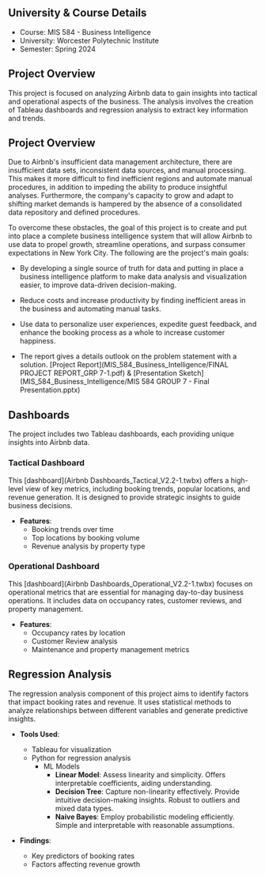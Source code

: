 ## University & Course Details
- Course: MIS 584 - Business Intelligence
- University: Worcester Polytechnic Institute
- Semester: Spring 2024

## Project Overview
This project is focused on analyzing Airbnb data to gain insights into tactical and operational aspects of the business. The analysis involves the creation of Tableau dashboards and regression analysis to extract key information and trends.

## Project Overview
Due to Airbnb's insufficient data management architecture, there are insufficient data sets, inconsistent data sources, and manual processing. This makes it more difficult to find inefficient regions and automate manual procedures, in addition to impeding the ability to produce insightful analyses. Furthermore, the company's capacity to grow and adapt to shifting market demands is hampered by the absence of a consolidated data repository and defined procedures.

To overcome these obstacles, the goal of this project is to create and put into place a complete business intelligence system that will allow Airbnb to use data to propel growth, streamline operations, and surpass consumer expectations in New York City. The following are the project's main goals:
  - By developing a single source of truth for data and putting in place a business intelligence platform to make data analysis and visualization easier, to improve data-driven decision-making.
  - Reduce costs and increase productivity by finding inefficient areas in the business and automating manual tasks.
  - Use data to personalize user experiences, expedite guest feedback, and enhance the booking process as a whole to increase customer happiness.

 - The report gives a details outlook on the problem statement with a solution. [Project Report](MIS_584_Business_Intelligence/FINAL PROJECT REPORT_GRP 7-1.pdf) & [Presentation Sketch](MIS_584_Business_Intelligence/MIS 584 GROUP 7 - Final Presentation.pptx)

## Dashboards
The project includes two Tableau dashboards, each providing unique insights into Airbnb data.

### Tactical Dashboard
This [dashboard](Airbnb Dashboards_Tactical_V2.2-1.twbx) offers a high-level view of key metrics, including booking trends, popular locations, and revenue generation. It is designed to provide strategic insights to guide business decisions.

- **Features**:
  - Booking trends over time
  - Top locations by booking volume
  - Revenue analysis by property type

### Operational Dashboard
This [dashboard](Airbnb Dashboards_Operational_V2.2-1.twbx) focuses on operational metrics that are essential for managing day-to-day business operations. It includes data on occupancy rates, customer reviews, and property management.

- **Features**:
  - Occupancy rates by location
  - Customer Review analysis
  - Maintenance and property management metrics

## Regression Analysis
The regression analysis component of this project aims to identify factors that impact booking rates and revenue. It uses statistical methods to analyze relationships between different variables and generate predictive insights.

- **Tools Used**:
  - Tableau for visualization
  - Python for regression analysis
    - ML Models
      - **Linear Model**: Assess linearity and simplicity. Offers interpretable coefficients, aiding understanding.
      - **Decision Tree**: Capture non-linearity effectively. Provide intuitive decision-making insights. Robust to outliers and mixed data types.
      - **Naive Bayes**: Employ probabilistic modeling efficiently. Simple and interpretable with reasonable assumptions.
  
- **Findings**:
  - Key predictors of booking rates
  - Factors affecting revenue growth
